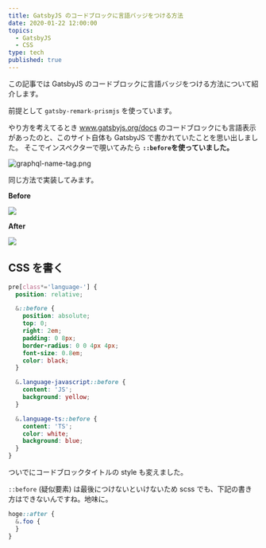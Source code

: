 ```yaml
---
title: GatsbyJS のコードブロックに言語バッジをつける方法
date: 2020-01-22 12:00:00
topics:
  - GatsbyJS
  - CSS
type: tech
published: true
---
```


この記事では GatsbyJS のコードブロックに言語バッジをつける方法について紹介します。

前提として `gatsby-remark-prismjs` を使っています。

やり方を考えてるとき www.gatsbyjs.org/docs のコードブロックにも言語表示があったのと、このサイト自体も GatsbyJS で書かれていたことを思い出しました。
そこでインスペクターで覗いてみたら **`::before`を使っていました。**

![graphql-name-tag.png](https://elzup-image-storage.s3.amazonaws.com/blog/graphql-name-tag.png)

同じ方法で実装してみます。

**Before**

![](https://elzup-image-storage.s3.amazonaws.com/blog/codeblock-before.png)

**After**

![](https://elzup-image-storage.s3.amazonaws.com/blog/codeblock-after.png)

## CSS を書く

```css:title=globa.scss
pre[class*='language-'] {
  position: relative;

  &::before {
    position: absolute;
    top: 0;
    right: 2em;
    padding: 0 8px;
    border-radius: 0 0 4px 4px;
    font-size: 0.8em;
    color: black;
  }

  &.language-javascript::before {
    content: 'JS';
    background: yellow;
  }

  &.language-ts::before {
    content: 'TS';
    color: white;
    background: blue;
  }
}
```

ついでにコードブロックタイトルの style も変えました。

`::before` (疑似要素) は最後につけないといけないため scss でも、下記の書き方はできないんですね。地味に。

```css
hoge::after {
  &.foo {
  }
}
```
